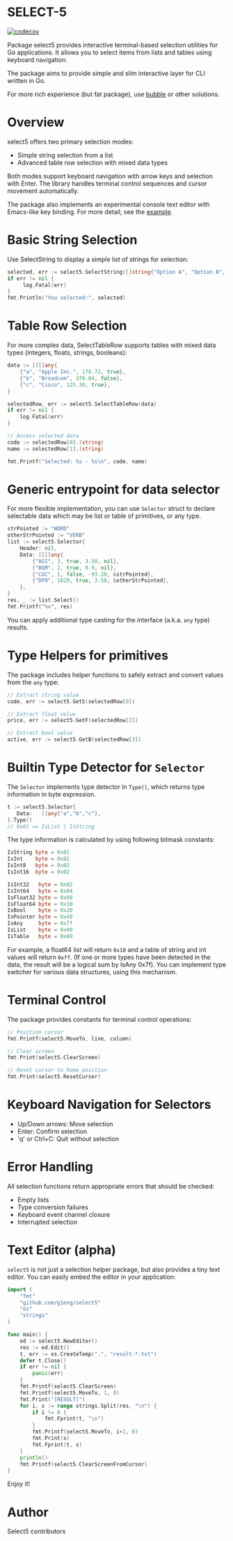 # SELECT-5

[![codecov](https://codecov.io/gh/g1eng/select5/branch/main/graph/badge.svg)](https://codecov.io/gh/g1eng/select5)

Package select5 provides interactive terminal-based selection utilities for Go applications.
It allows you to select items from lists and tables using keyboard navigation.

The package aims to provide simple and slim interactive layer for CLI written in Go.

For more rich experience (but fat package), use [bubble](https://github.com/charmbracelet/bubbletea) or other solutions.

# Overview

select5 offers two primary selection modes:
- Simple string selection from a list
- Advanced table row selection with mixed data types

Both modes support keyboard navigation with arrow keys and selection with Enter.
The library handles terminal control sequences and cursor movement automatically.


The package also implements an experimental console text editor with Emacs-like key binding.
For more detail, see the [example](#text-editor-alpha).

# Basic String Selection

Use SelectString to display a simple list of strings for selection:

```go
selected, err := select5.SelectString([]string{"Option A", "Option B", "Option C"})
if err != nil {
	 log.Fatal(err)
}
fmt.Println("You selected:", selected)
```

# Table Row Selection

For more complex data, SelectTableRow supports tables with mixed data types (integers, floats, strings, booleans):

```go
data := [][]any{
	{"a", "Apple Inc.", 178.72, true},
	{"b", "Broadcom", 376.04, false},
	{"c", "Cisco", 125.30, true},
}

selectedRow, err := select5.SelectTableRow(data)
if err != nil {
	log.Fatal(err)
}

// Access selected data
code := selectedRow[0].(string)
name := selectedRow[1].(string)

fmt.Printf("Selected: %s - %s\n", code, name)
```

# Generic entrypoint for data selector

For more flexible implementation, you can use `Selector` struct to declare selectable data which may be list or table of primitives, or any type.

```go
strPointed := "WORD"
otherStrPointed := "VERB"
list := select5.Selector{
	Header: nil,
	Data: [][]any{
		{"AGI", 3, true, 3.58, nil},
		{"BGM", 2, true, 0.9, nil},
		{"CGC", 1, false, -93.20, &strPointed},
		{"DPO", 1829, true, 3.58, &otherStrPointed},
	},
}
res, _ := list.Select()
fmt.Printf("%v", res)
```

You can apply additional type casting for the interface (a.k.a. `any` type) results.

# Type Helpers for primitives

The package includes helper functions to safely extract and convert values from the `any` type:

```go
// Extract string value
code, err := select5.GetS(selectedRow[0])

// Extract float value
price, err := select5.GetF(selectedRow[2])

// Extract bool value
active, err := select5.GetB(selectedRow[3])
```

# Builtin Type Detector for `Selector`

The `Selector` implements type detector in `Type()`, which returns type information in byte expression.

```go
t := select5.Selector{
   Data:   []any{"a","b","c"},
}.Type()
// 0x01 == IsList | IsString
```

The type information is calculated by using following bitmask constants:

```go
IsString byte = 0x01
IsInt    byte = 0x02
IsInt8   byte = 0x02
IsInt16  byte = 0x02

IsInt32   byte = 0x02
IsInt64   byte = 0x04
IsFloat32 byte = 0x08
IsFloat64 byte = 0x10
IsBool    byte = 0x20
IsPointer byte = 0x40
IsAny     byte = 0x7f
IsList    byte = 0x00
IsTable   byte = 0x80
```

For example, a float64 list will return `0x10` and a table of string and int values will return `0xff`.
(If one or more types have been detected in the data, the result will be a logical sum by IsAny 0x7f).
You can implement type switcher for various data structures, using this mechanism.

# Terminal Control

The package provides constants for terminal control operations:

```go
// Position cursor
fmt.Printf(select5.MoveTo, line, column)

// Clear screen
fmt.Print(select5.ClearScreen)

// Reset cursor to home position
fmt.Print(select5.ResetCursor)
```

# Keyboard Navigation for Selectors

- Up/Down arrows: Move selection
- Enter: Confirm selection
- 'q' or Ctrl+C: Quit without selection

# Error Handling

All selection functions return appropriate errors that should be checked:
- Empty lists
- Type conversion failures
- Keyboard event channel closure
- Interrupted selection

# Text Editor (alpha)

`select5` is not just a selection helper package, but also provides a tiny text editor.
You can easily embed the editor in your application:

```go
import (
	"fmt"
	"github.com/g1eng/select5"
	"os"
	"strings"
)

func main() {
	ed := select5.NewEditor()
	res := ed.Edit()
	t, err := os.CreateTemp(".", "result-*.txt")
	defer t.Close()
	if err != nil {
		panic(err)
	}
	fmt.Printf(select5.ClearScreen)
	fmt.Printf(select5.MoveTo, 1, 0)
	fmt.Print("[RESULT]")
	for i, s := range strings.Split(res, "\n") {
		if i != 0 {
			fmt.Fprint(t, "\n")
		}
		fmt.Printf(select5.MoveTo, i+2, 0)
		fmt.Print(s)
		fmt.Fprint(t, s)
	}
	println()
	fmt.Printf(select5.ClearScreenFromCursor)
}
```

Enjoy it!

# Author

Select5 contributors